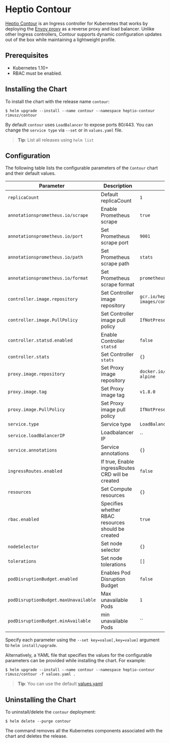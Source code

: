 # Heptio Contour

[Heptio Contour](https://github.com/heptio/contour) is an Ingress controller for Kubernetes that works by deploying the [Envoy proxy](https://www.envoyproxy.io/) as a reverse proxy and load balancer.
Unlike other Ingress controllers, Contour supports dynamic configuration updates out of the box while maintaining a lightweight profile.

## Prerequisites

- Kubernetes 1.10+
- RBAC must be enabled.

## Installing the Chart

To install the chart with the release name `contour`:

```console
$ helm upgrade --install --name contour --namespace heptio-contour rimusz/contour
```

By default `contour` uses `LoadBalancer` to expose ports 80/443. You can change the `service type` via `--set` or in `values.yaml` file.

> **Tip**: List all releases using `helm list`

## Configuration

The following table lists the configurable parameters of the `Contour` chart and their default values.

|               Parameter              |                     Description                    |               Default               |
|--------------------------------------|----------------------------------------------------|-------------------------------------|
| `replicaCount`                       | Default replicaCount                               | `1`                                 |
| `annotationsprometheus.io/scrape`    | Enable Prometheus scrape                           | `true`                              |
| `annotationsprometheus.io/port`      | Set Prometheus scrape port                         | `9001`                              |
| `annotationsprometheus.io/path`      | Set Prometheus scrape path                         | `stats`                             |
| `annotationsprometheus.io/format`    | Set Prometheus scrape format                       | `prometheus`                        |
| `controller.image.repository`        | Set Controller image repository                    | `gcr.io/heptio-images/contour`      |
| `controller.image.PullPolicy`        | Set Controller image pull policy                   | `IfNotPresent`                      |
| `controller.statsd.enabled`          | Enable Controller `statsd`                         | `false`                             |
| `controller.stats`                   | Set Controller `stats`                             | `{}`                                |
| `proxy.image.repository`             | Set Proxy image repository                         | `docker.io/envoyproxy/envoy-alpine` |
| `proxy.image.tag`                    | Set Proxy image tag                                | `v1.8.0`                            |
| `proxy.image.PullPolicy`             | Set Proxy image pull policy                        | `IfNotPresent`                      |
| `service.type`                       | Service type                                       | `LoadBalancer`                      |
| `service.loadBalancerIP`             | Loadbalancer IP                                    | ``                                  |
| `service.annotations`                | Service annotations                                | `{}`                                |
| `ingressRoutes.enabled`              | If true, Enable ingressRoutes CRD will be created  | `false`                             |
| `resources`                          | Set Compute resources                              | `{}`                                |
| `rbac.enabled`                       | Specifies whether RBAC resources should be created | `true`                              |
| `nodeSelector`                       | Set node selector                                  | `{}`                                |
| `tolerations`                        | Set node tolerations                               | `[]`                                |
| `podDisruptionBudget.enabled`        | Enables Pod Disruption Budget                      | `false`                             |
| `podDisruptionBudget.maxUnavailable` | Max unavailable Pods                               | `1`                                 |
| `podDisruptionBudget.minAvailable`   | min unavailable Pods                               | ``                                  |

Specify each parameter using the `--set key=value[,key=value]` argument to `helm install/upgrade`.

Alternatively, a YAML file that specifies the values for the configurable parameters can be provided while installing the chart.
For example:

```console
$ helm upgrade --install --name contour --namespace heptio-contour rimusz/contour -f values.yaml .
```
> **Tip**: You can use the default [values.yaml](values.yaml)

## Uninstalling the Chart

To uninstall/delete the `contour` deployment:

```console
$ helm delete --purge contour
```

The command removes all the Kubernetes components associated with the chart and deletes the release.
